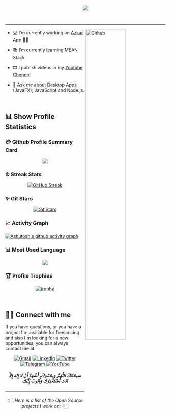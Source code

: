 <div align="center"><img src="https://readme-typing-svg.herokuapp.com?size=30&center=true&vCenter=true&width=500&lines=Hello+%F0%9F%91%8B+;I'm+Abd+El-Rahman+Bayoumi;Open+source+enthusiast;Feel+free+to+look+around+%F0%9F%91%80;Reach+out+if+you+need+help!+%F0%9F%92%AC"></div>

<br> 
 
<p align="center"> <a href="https://github.com/AbdelrahmanBayoumi/" align="center" ><img align="center"  alt="" src="https://visitor-badge.laobi.icu/badge?page_id=AbdelrahmanBayoumi.AbdelrahmanBayoumi"></a></p>


 
---
<!-- Statistics -->
<a href="https://www.abdelrahmanbayoumi.ml/"><img align="right" width="50%" alt="Github" src="https://github-readme-stats.vercel.app/api?username=AbdelrahmanBayoumi&theme=algolia&show_icons=true&count_private=true&bg_color=1e2b3c&border_color=B2E0FF&icon_color=95ccff&border_radius=20&include_all_commits=true" /></a>


- 💻 I’m currently working on [Azkar App 🤲🏻](https://azkar-site.web.app/)

- 📚 I’m currently learning MEAN Stack

- 🎞️ I publish videos in my [Youtube Chennel](https://www.youtube.com/@bayoumi-tech)

- 💬 Ask me about Desktop Apps (JavaFX), JavaScript and Node.js.



<!-- <h3>
<details> -->
<!-- <summary>📊 Show Profile Statistics</summary> -->

<br>

## 📊 Show Profile Statistics
 
 ### 💳 Github Profile Summary Card
 
 <div align=center>
  
![](https://github-profile-summary-cards.vercel.app/api/cards/profile-details?username=AbdelrahmanBayoumi&theme=github_dark)
  
 </div>
 
 ### ⏱ Streak Stats
 
 <div align=center>
  
 [![GitHub Streak](http://github-readme-streak-stats.herokuapp.com?user=AbdelrahmanBayoumi&theme=dracula&background=1E2B3C&border=B2E0FF&stroke=000439&ring=95CCFF&fire=95CCFF&currStreakNum=95CCFF&sideNums=95CCFF&currStreakLabel=95CCFF&sideLabels=95CCFF&dates=FFFFFF)](https://git.io/streak-stats)

 </div>
 
 ### ✨ Git Stars
 
 <div align=center>
 
 [![Git Stars](https://git-stars.com/share/embed/AbdelrahmanBayoumi.svg)](https://git-stars.com/user/AbdelrahmanBayoumi)
 
 </div>
 
 
 ### 📈 Activity Graph
 
 [![Ashutosh's github activity graph](https://github-readme-activity-graph.vercel.app/graph?username=AbdelrahmanBayoumi&theme=react-dark)](https://github.com/ashutosh00710/github-readme-activity-graph)

 ### 📊 Most Used Language
 
 <div align=center>
  
[![](https://github-readme-stats.vercel.app/api/top-langs/?username=AbdelrahmanBayoumi)]()  
  
 </div>
 
 ### 🏆 Profile Trophies 

<div align=center>
 
[![trophy](https://github-profile-trophy.vercel.app/?username=AbdelrahmanBayoumi&theme=onedark)](https://github.com/ryo-ma/github-profile-trophy)
  
</div>
 
<!-- </details>
</h3> -->
<br> 

## 🙋‍♂️ Connect with me
If you have questions, or you have a project I'm available for freelancing and also I'm looking for a new opportunities,
you can always contact me at: <br>

<!-- Social Links -->
<div align="center">
<a href="mailto:abdelrahmanbayoumi1@gmail.com"><img alt="Gmail" src="https://img.shields.io/badge/Gmail-D14836?style=for-the-badge&logo=gmail&logoColor=white" /></a>
<a href="https://www.linkedin.com/in/abdelrahman-bayoumi/"><img alt="LinkedIn" src="https://img.shields.io/badge/linkedin-%230077B5.svg?style=for-the-badge&logo=linkedin&logoColor=white"/></a>
<a href="https://twitter.com/Abdelrahman_B1"><img alt="Twitter" src="https://img.shields.io/badge/Abdelrahman_B1-%231DA1F2.svg?style=for-the-badge&logo=Twitter&logoColor=white"/>
</a>
<a href="https://t.me/AbdelrahmanBayoumi"><img alt="Telegram" src="https://img.shields.io/badge/Telegram-2CA5E0?style=for-the-badge&logo=telegram&logoColor=white" />
</a>
 <a href="https://www.youtube.com/channel/UCuj-PqkIKq8of9bDM5B2JpA"><img alt="YouTube" src="https://img.shields.io/badge/Youtube Chennel-%23FF0000.svg?style=for-the-badge&logo=YouTube&logoColor=white"/></a>
</div>


<h5 align="center">سبحَانَكَ اللَّهُمَّ وَبِحَمْدِكَ، أَشْهَدُ أَنْ لا إِلهَ إِلأَ انْتَ أَسْتَغْفِرُكَ وَأَتْوبُ إِلَيْكَ</h5>

---

<h6 align="center">👇🏻 Here is a list of the Open Source projects I work on: 👇🏻</h6>
